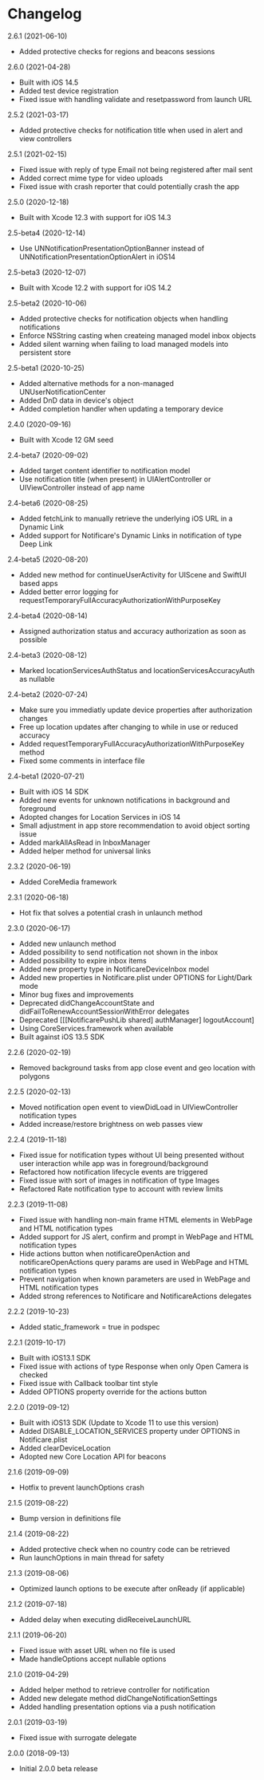 Changelog
=========
2.6.1 (2021-06-10)
- Added protective checks for regions and beacons sessions

2.6.0 (2021-04-28)
- Built with iOS 14.5
- Added test device registration
- Fixed issue with handling validate and resetpassword from launch URL

2.5.2 (2021-03-17)
- Added protective checks for notification title when used in alert and view controllers 

2.5.1 (2021-02-15)
- Fixed issue with reply of type Email not being registered after mail sent
- Added correct mime type for video uploads
- Fixed issue with crash reporter that could potentially crash the app

2.5.0 (2020-12-18)
- Built with Xcode 12.3 with support for iOS 14.3

2.5-beta4 (2020-12-14)
- Use UNNotificationPresentationOptionBanner instead of UNNotificationPresentationOptionAlert in iOS14

2.5-beta3 (2020-12-07)
- Built with Xcode 12.2 with support for iOS 14.2

2.5-beta2 (2020-10-06)
- Added protective checks for notification objects when handling notifications
- Enforce NSString casting when createing managed model inbox objects
- Added silent warning when failing to load managed models into persistent store

2.5-beta1 (2020-10-25)
- Added alternative methods for a non-managed UNUserNotificationCenter
- Added DnD data in device's object
- Added completion handler when updating a temporary device

2.4.0 (2020-09-16)
- Built with Xcode 12 GM seed

2.4-beta7 (2020-09-02)
- Added target content identifier to notification model
- Use notification title (when present) in UIAlertController or UIViewController instead of app name

2.4-beta6 (2020-08-25)
- Added fetchLink to manually retrieve the underlying iOS URL in a Dynamic Link
- Added support for Notificare's Dynamic Links in notification of type Deep Link

2.4-beta5 (2020-08-20)
- Added new method for continueUserActivity for UIScene and SwiftUI based apps
- Added better error logging for requestTemporaryFullAccuracyAuthorizationWithPurposeKey

2.4-beta4 (2020-08-14)
- Assigned authorization status and accuracy authorization as soon as possible

2.4-beta3 (2020-08-12)
- Marked locationServicesAuthStatus and locationServicesAccuracyAuth as nullable

2.4-beta2 (2020-07-24)
- Make sure you immediatly update device properties after authorization changes 
- Free up location updates after changing to while in use or reduced accuracy 
- Added requestTemporaryFullAccuracyAuthorizationWithPurposeKey method 
- Fixed some comments in interface file

2.4-beta1 (2020-07-21)
- Built with iOS 14 SDK
- Added new events for unknown notifications in background and foreground
- Adopted changes for Location Services in iOS 14
- Small adjustment in app store recommendation to avoid object sorting issue
- Added markAllAsRead in InboxManager
- Added helper method for universal links

2.3.2 (2020-06-19)
- Added CoreMedia framework

2.3.1 (2020-06-18)
- Hot fix that solves a potential crash in unlaunch method 

2.3.0 (2020-06-17)
- Added new unlaunch method
- Added possibility to send notification not shown in the inbox
- Added possibility to expire inbox items
- Added new property type in NotificareDeviceInbox model
- Added new properties in Notificare.plist under OPTIONS for Light/Dark mode
- Minor bug fixes and improvements
- Deprecated didChangeAccountState and didFailToRenewAccountSessionWithError delegates
- Deprecated [[[NotificarePushLib shared] authManager] logoutAccount]
- Using CoreServices.framework when available
- Built against iOS 13.5 SDK

2.2.6 (2020-02-19)
- Removed background tasks from app close event and geo location with polygons

2.2.5 (2020-02-13)
- Moved notification open event to viewDidLoad in UIViewController notification types
- Added increase/restore brightness on web passes view

2.2.4 (2019-11-18)
- Fixed issue for notification types without UI being presented without user interaction while app was in foreground/background
- Refactored how notification lifecycle events are triggered
- Fixed issue with sort of images in notification of type Images
- Refactored Rate notification type to account with review limits

2.2.3 (2019-11-08)
- Fixed issue with handling non-main frame HTML elements in WebPage and HTML notification types
- Added support for JS alert, confirm and prompt in WebPage and HTML notification types 
- Hide actions button when notificareOpenAction and notificareOpenActions query params are used in WebPage and HTML notification types 
- Prevent navigation when known parameters are used in WebPage and HTML notification types
- Added strong references to Notificare and NotificareActions delegates

2.2.2 (2019-10-23)
- Added static_framework = true in podspec

2.2.1 (2019-10-17)
- Built with iOS13.1 SDK
- Fixed issue with actions of type Response when only Open Camera is checked
- Fixed issue with Callback toolbar tint style
- Added OPTIONS property override for the actions button

2.2.0 (2019-09-12)
- Built with iOS13 SDK (Update to Xcode 11 to use this version)
- Added DISABLE_LOCATION_SERVICES property under OPTIONS in Notificare.plist
- Added clearDeviceLocation
- Adopted new Core Location API for beacons

2.1.6 (2019-09-09)
- Hotfix to prevent launchOptions crash

2.1.5 (2019-08-22)
- Bump version in definitions file

2.1.4 (2019-08-22)
- Added protective check when no country code can be retrieved
- Run launchOptions in main thread for safety

2.1.3 (2019-08-06)
- Optimized launch options to be execute after onReady (if applicable)

2.1.2 (2019-07-18)
- Added delay when executing didReceiveLaunchURL

2.1.1 (2019-06-20)
- Fixed issue with asset URL when no file is used
- Made handleOptions accept nullable options

2.1.0 (2019-04-29)
- Added helper method to retrieve controller for notification
- Added new delegate method didChangeNotificationSettings
- Added handling presentation options via a push notification

2.0.1 (2019-03-19)
- Fixed issue with surrogate delegate

2.0.0 (2018-09-13)
- Initial 2.0.0 beta release
